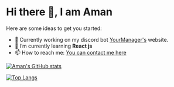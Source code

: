 # Hi there 👋, I am Aman

Here are some ideas to get you started:

- 🔭 Currently working on my discord bot [YourManager's](https://top.gg/bot/796756364331450388) website.
- 🌱 I’m currently learning **React js**
- 📫 How to reach me: [You can contact me here](https://discord.gg/teHf4zsdBU)

[![Aman's GitHub stats](https://github-readme-stats.vercel.app/api?username=Aman-14&count_private=true&show_icons=true&theme=radical)](https://github.com/Aman-14)

[![Top Langs](https://github-readme-stats.vercel.app/api/top-langs/?username=Aman-14&langs_count=10)](https://github.com/Aman-14)
